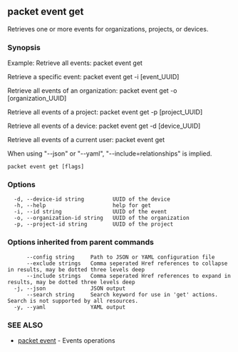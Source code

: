 ## packet event get

Retrieves one or more events for organizations, projects, or devices.

### Synopsis

Example:
Retrieve all events:
packet event get

Retrieve a specific event:
packet event get -i [event_UUID]

Retrieve all events of an organization:
packet event get -o [organization_UUID]

Retrieve all events of a project:
packet event get -p [project_UUID]

Retrieve all events of a device:
packet event get -d [device_UUID]

Retrieve all events of a current user:
packet event get

When using "--json" or "--yaml", "--include=relationships" is implied.


```
packet event get [flags]
```

### Options

```
  -d, --device-id string         UUID of the device
  -h, --help                     help for get
  -i, --id string                UUID of the event
  -o, --organization-id string   UUID of the organization
  -p, --project-id string        UUID of the project
```

### Options inherited from parent commands

```
      --config string     Path to JSON or YAML configuration file
      --exclude strings   Comma seperated Href references to collapse in results, may be dotted three levels deep
      --include strings   Comma seperated Href references to expand in results, may be dotted three levels deep
  -j, --json              JSON output
      --search string     Search keyword for use in 'get' actions. Search is not supported by all resources.
  -y, --yaml              YAML output
```

### SEE ALSO

* [packet event](packet_event.md)	 - Events operations

